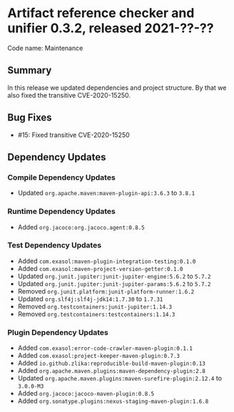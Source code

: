 # Artifact reference checker and unifier 0.3.2, released 2021-??-??

Code name: Maintenance

## Summary

In this release we updated dependencies and project structure. By that we also fixed the transitive CVE-2020-15250.

## Bug Fixes

* #15: Fixed transitive CVE-2020-15250

## Dependency Updates

### Compile Dependency Updates

* Updated `org.apache.maven:maven-plugin-api:3.6.3` to `3.8.1`

### Runtime Dependency Updates

* Added `org.jacoco:org.jacoco.agent:0.8.5`

### Test Dependency Updates

* Added `com.exasol:maven-plugin-integration-testing:0.1.0`
* Added `com.exasol:maven-project-version-getter:0.1.0`
* Updated `org.junit.jupiter:junit-jupiter-engine:5.6.2` to `5.7.2`
* Updated `org.junit.jupiter:junit-jupiter-params:5.6.2` to `5.7.2`
* Removed `org.junit.platform:junit-platform-runner:1.6.2`
* Updated `org.slf4j:slf4j-jdk14:1.7.30` to `1.7.31`
* Removed `org.testcontainers:junit-jupiter:1.14.3`
* Removed `org.testcontainers:testcontainers:1.14.3`

### Plugin Dependency Updates

* Added `com.exasol:error-code-crawler-maven-plugin:0.1.1`
* Added `com.exasol:project-keeper-maven-plugin:0.7.3`
* Added `io.github.zlika:reproducible-build-maven-plugin:0.13`
* Added `org.apache.maven.plugins:maven-dependency-plugin:2.8`
* Updated `org.apache.maven.plugins:maven-surefire-plugin:2.12.4` to `3.0.0-M3`
* Added `org.jacoco:jacoco-maven-plugin:0.8.5`
* Added `org.sonatype.plugins:nexus-staging-maven-plugin:1.6.8`
